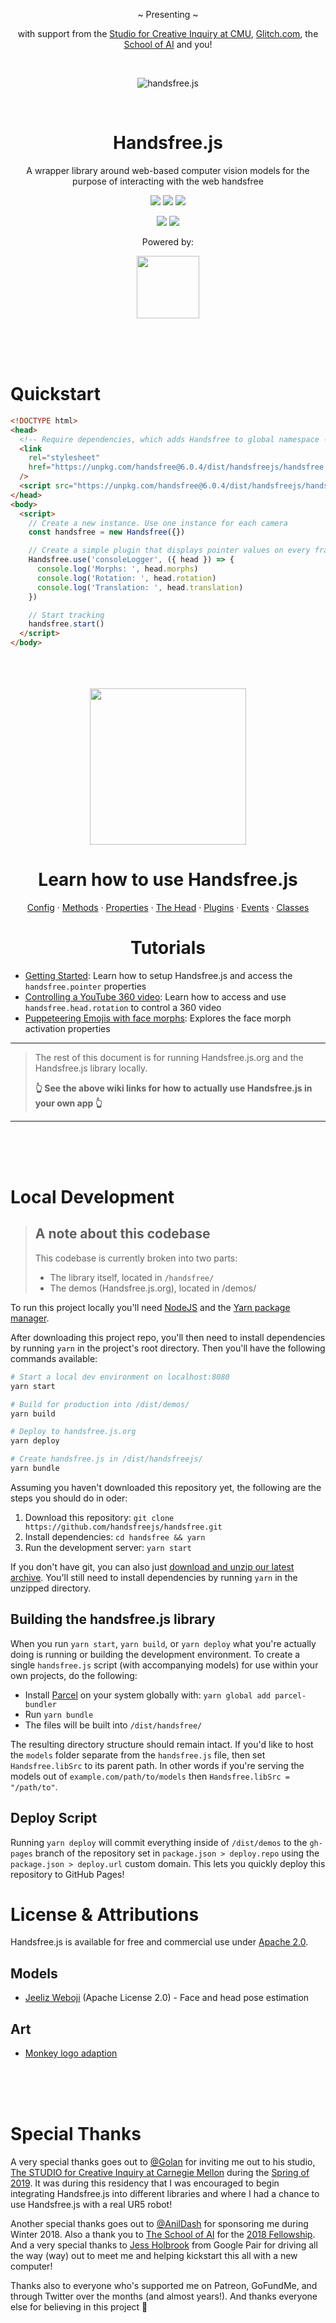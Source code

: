 <div align="center">
  <p>~ Presenting ~</p>
  <p>with support from the <a href="https://www.cmu.edu/cfa/studio/index.html">Studio for Creative Inquiry at CMU</a>, <a href="https://glitch.com/@handsfreejs">Glitch.com</a>, the <a href="https://youtu.be/CJDpF4xUieY?t=58">School of AI</a> and you!</p>
  <br>
  <p><img src="https://media.giphy.com/media/3Z15Ve7WEQGkLa1FwC/giphy.gif" alt="handsfree.js"></p>
  <br>
  <h1>Handsfree.js</h1>
  <p>A wrapper library around web-based computer vision models for the purpose of interacting with the web handsfree</p>
  <p>
    <img class="mr-1" src="https://img.shields.io/github/release-pre/handsfreejs/handsfree.svg"> <img class="mr-1" src="https://img.shields.io/github/last-commit/handsfreejs/handsfree.svg">
    <img src="https://img.shields.io/github/repo-size/handsfreejs/handsfree.svg">
  </p>
  <p>
    <img class="mr-1" src="https://img.shields.io/github/issues-raw/handsfreejs/handsfree.svg"> <img src="https://img.shields.io/github/issues-pr-raw/handsfreejs/handsfree.svg">
  </p>
  <p>Powered by:</p>
  <p><a href="https://github.com/jeeliz/jeelizWeboji"><img width=100 src="https://jeeliz.com/wp-content/uploads/2018/01/LOGO_JEELIZ_BLUE.png"></a></p>
</div>

<br>
<br>
<br>

# Quickstart

```html
<!DOCTYPE html>
<head>
  <!-- Require dependencies, which adds Handsfree to global namespace -->
  <link
    rel="stylesheet"
    href="https://unpkg.com/handsfree@6.0.4/dist/handsfreejs/handsfree.css"
  />
  <script src="https://unpkg.com/handsfree@6.0.4/dist/handsfreejs/handsfree.js"></script>
</head>
<body>
  <script>
    // Create a new instance. Use one instance for each camera
    const handsfree = new Handsfree({})

    // Create a simple plugin that displays pointer values on every frame
    Handsfree.use('consoleLogger', ({ head }) => {
      console.log('Morphs: ', head.morphs)
      console.log('Rotation: ', head.rotation)
      console.log('Translation: ', head.translation)
    })

    // Start tracking
    handsfree.start()
  </script>
</body>
```

<br>
<br>
<br>

<div align="center">
  <img src="https://i.imgur.com/qkYyazG.gif" width=250>
  <h1>Learn how to use Handsfree.js</h1>
  <a href="https://github.com/handsfreejs/handsfree/wiki/Config">Config</a> &middot; <a href="https://github.com/handsfreejs/handsfree/wiki/Methods">Methods</a> &middot; <a href="https://github.com/handsfreejs/handsfree/wiki/Properties">Properties</a> &middot; <a href="https://github.com/handsfreejs/handsfree/wiki/Head">The Head</a> &middot; <a href="https://github.com/handsfreejs/handsfree/wiki/Plugins">Plugins</a> &middot; <a href="https://github.com/handsfreejs/handsfree/wiki/Events">Events</a> &middot; <a href="https://github.com/handsfreejs/handsfree/wiki/Classes">Classes</a>

  <h1>Tutorials</h1>
</div>

- [Getting Started](https://dev.to/heyozramos/handsfree-js-a-web-based-face-pointer-24m1): Learn how to setup Handsfree.js and access the `handsfree.pointer` properties
- [Controlling a YouTube 360 video](https://dev.to/heyozramos/controlling-youtube-360-videos-handsfree-2801): Learn how to access and use `handsfree.head.rotation` to control a 360 video
- [Puppeteering Emojis with face morphs](https://dev.to/heyozramos/puppeteering-emojis-with-face-morphs-with-handsfree-js-55kp): Explores the face morph activation properties

---

> The rest of this document is for running Handsfree.js.org and the Handsfree.js library locally.
>
> **👆 See the above wiki links for how to actually use Handsfree.js in your own app 👆**

---

<br>
<br>
<br>

# Local Development

> ## A note about this codebase
>
> This codebase is currently broken into two parts:
>
> - The library itself, located in `/handsfree/`
> - The demos (Handsfree.js.org), located in /demos/

To run this project locally you'll need [NodeJS](https://nodejs.org/en/download/) and the [Yarn package manager](https://yarnpkg.com/en/docs/install#windows-stable).

After downloading this project repo, you'll then need to install dependencies by running `yarn` in the project's root directory. Then you'll have the following commands available:

```bash
# Start a local dev environment on localhost:8080
yarn start

# Build for production into /dist/demos/
yarn build

# Deploy to handsfree.js.org
yarn deploy

# Create handsfree.js in /dist/handsfreejs/
yarn bundle
```

Assuming you haven't downloaded this repository yet, the following are the steps you should do in oder:

1. Download this repository: `git clone https://github.com/handsfreejs/handsfree.git`
2. Install dependencies: `cd handsfree && yarn`
3. Run the development server: `yarn start`

If you don't have git, you can also just [download and unzip our latest archive](https://github.com/handsfreejs/handsfree/archive/master.zip). You'll still need to install dependencies by running `yarn` in the unzipped directory.

## Building the handsfree.js library

When you run `yarn start`, `yarn build`, or `yarn deploy` what you're actually doing is running or building the development environment. To create a single `handsfree.js` script (with accompanying models) for use within your own projects, do the following:

- Install [Parcel](https://parceljs.org/) on your system globally with: `yarn global add parcel-bundler`
- Run `yarn bundle`
- The files will be built into `/dist/handsfree/`

The resulting directory structure should remain intact. If you'd like to host the `models` folder separate from the `handsfree.js` file, then set `Handsfree.libSrc` to its parent path. In other words if you're serving the models out of `example.com/path/to/models` then `Handsfree.libSrc = "/path/to"`.

## Deploy Script

Running `yarn deploy` will commit everything inside of `/dist/demos` to the `gh-pages` branch of the repository set in `package.json > deploy.repo` using the `package.json > deploy.url` custom domain. This lets you quickly deploy this repository to GitHub Pages!

# License & Attributions

Handsfree.js is available for free and commercial use under [Apache 2.0](http://www.apache.org/licenses/LICENSE-2.0.html).

## Models

- [Jeeliz Weboji](https://github.com/jeeliz/jeelizWeboji) (Apache License 2.0) - Face and head pose estimation

## Art

- [Monkey logo adaption](https://www.designevo.com/apps/logo/?name=cute-monkey-and-interesting-gaming)

<br>
<br>
<br>

# Special Thanks

A very special thanks goes out to [@Golan](https://twitter.com/golan) for inviting me out to his studio, [The STUDIO for Creative Inquiry at Carnegie Mellon](http://studioforcreativeinquiry.org/) during the [Spring of 2019](https://www.flickr.com/photos/creativeinquiry/albums/72157703188612302). It was during this residency that I was encouraged to begin integrating Handsfree.js into different libraries and where I had a chance to use Handsfree.js with a real UR5 robot!

Another special thanks goes out to [@AnilDash](https://twitter.com/anildash) for sponsoring me during Winter 2018. Also a thank you to [The School of AI](https://twitter.com/SchoolOfAIOffic) for the [2018 Fellowship](https://www.youtube.com/watch?v=CJDpF4xUieY&t=58). And a very special thanks to [Jess Holbrook](https://twitter.com/jessscon) from Google Pair for driving all the way (way) out to meet me and helping kickstart this all with a new computer!

Thanks also to everyone who's supported me on Patreon, GoFundMe, and through Twitter over the months (and almost years!). And thanks everyone else for believing in this project 👋
